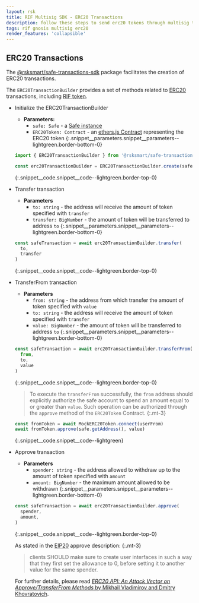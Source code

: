 ```yaml
---
layout: rsk
title: RIF Multisig SDK - ERC20 Transactions
description: follow these steps to send erc20 tokens through multisig transactions
tags: rif gnosis multisig erc20
render_features: 'collapsible'
---
```


## ERC20 Transactions

The [@rsksmart/safe-transactions-sdk](https://github.com/rsksmart/safe-transactions-sdk) package facilitates the creation of ERC20 transactions.

The `ERC20TransactionBuilder` provides a set of methods related to [ERC20](https://eips.ethereum.org/EIPS/eip-20) transactions, including [RIF token](https://developers.rsk.co/rif/token/).

[](#top "collapsible")
- Initialize the ERC20TransactionBuilder
  * **Parameters:**
    - `safe: Safe` - a [Safe instance](https://github.com/gnosis/safe-core-sdk/blob/main/packages/safe-core-sdk/src/Safe.ts)
    - `ERC20Token: Contract` - an [ethers.js Contract](https://docs.ethers.io/v5/api/contract/contract/) representing the ERC20 token
  {:.snippet__parameters.snippet__parameters--lightgreen.border-bottom-0}

  ```ts
  import { ERC20TransactionBuilder } from '@rsksmart/safe-transactions-sdk'

  const erc20TransactionBuilder = ERC20TransactionBuilder.create(safe, ERC20Token)
  ```
  {:.snippet__code.snippet__code--lightgreen.border-top-0}

- Transfer transaction
  * **Parameters**
    - `to: string` - the address will receive the amount of token specified with `transfer`
    - `transfer: BigNumber` - the amount of token will be transferred to address `to`
  {:.snippet__parameters.snippet__parameters--lightgreen.border-bottom-0}

  ```ts
  const safeTransaction = await erc20TransactionBuilder.transfer(
    to,
    transfer
  )
  ```
  {:.snippet__code.snippet__code--lightgreen.border-top-0}

- TransferFrom transaction
  * **Parameters**
    - `from: string` - the address from which transfer the amount of token specified with `value`
    - `to: string` - the address will receive the amount of token specified with `transfer`
    - `value: BigNumber` - the amount of token will be transferred to address `to`
  {:.snippet__parameters.snippet__parameters--lightgreen.border-bottom-0}

  ```ts
  const safeTransaction = await erc20TransactionBuilder.transferFrom(
    from,
    to,
    value
  )
  ```
  {:.snippet__code.snippet__code--lightgreen.border-top-0}

  > To execute the `transferFrom` successfully, the `from` address should explicitly authorize the safe account to spend an amount equal to or greater than `value`. Such operation can be authorized through the `approve` method of the `ERC20Token` Contract.
  {:.mt-3}

  ```ts
  const fromToken = await MockERC20Token.connect(userFrom)
  await fromToken.approve(safe.getAddress(), value)
  ```
  {:.snippet__code.snippet__code--lightgreen}

- Approve transaction
  * **Parameters**
    - `spender: string` - the address allowed to withdraw up to the amount of token specified with `amount`
    - `amount: BigNumber` - the maximum amount allowed to be withdrawn
  {:.snippet__parameters.snippet__parameters--lightgreen.border-bottom-0}

  ```ts
  const safeTransaction = await erc20TransactionBuilder.approve(
    spender,
    amount,
  )
  ```
  {:.snippet__code.snippet__code--lightgreen.border-top-0}

  As stated in the [EIP20](https://eips.ethereum.org/EIPS/eip-20#methods) approve description:
  {:.mt-3}

  > clients SHOULD make sure to create user interfaces in such a way that they first set the allowance to 0, before setting it to another value for the same spender.

  For further details, please read [*ERC20 API: An Attack Vector on Approve/TransferFrom Methods* by Mikhail Vladimirov and Dmitry Khovratovich](https://docs.google.com/document/d/1YLPtQxZu1UAvO9cZ1O2RPXBbT0mooh4DYKjA_jp-RLM/).
